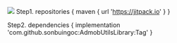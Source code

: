 [![](https://jitpack.io/v/sonbuingoc/AdmobUtilsLibrary.svg)](https://jitpack.io/#sonbuingoc/AdmobUtilsLibrary)
Step1. 
repositories {
			maven { url 'https://jitpack.io' }
		}

Step2.
dependencies {
	        implementation 'com.github.sonbuingoc:AdmobUtilsLibrary:Tag'
	}
